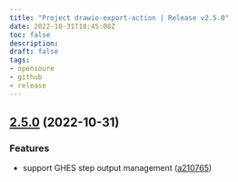 ```yaml
---
title: "Project drawio-export-action | Release v2.5.0"
date: 2022-10-31T18:45:08Z
toc: false
description: 
draft: false
tags:
- opensoure
- github
- release
---
```

## [2.5.0](https://github.com/rlespinasse/drawio-export-action/compare/v2.4.0...v2.5.0) (2022-10-31)


### Features

* support GHES step output management ([a210765](https://github.com/rlespinasse/drawio-export-action/commit/a2107651342a4c72013ab92ffc6870aaa3120337))



